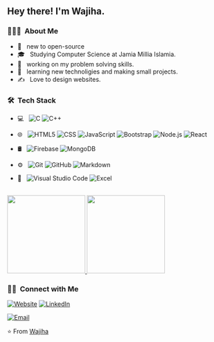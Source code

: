 

<h2> Hey there! I'm Wajiha.</h2>

<h3> 👨🏻‍💻 &nbsp;About Me </h3>

- 🤔 &nbsp; new to open-source
- 🎓 &nbsp; Studying Computer Science  at Jamia Millia Islamia.
- 💼 &nbsp; working on my problem solving skills.
- 🌱 &nbsp;  learning new technoligies and making small projects.
- ✍️ &nbsp; Love to design websites.

<h3> 🛠 &nbsp;Tech Stack</h3>

- 💻 &nbsp;
  ![C](https://img.shields.io/badge/-Python-333333?style=flat&logo=python)
  ![C++](https://img.shields.io/badge/-Java-333333?style=flat&logo=Java&logoColor=007396)

- 🌐 &nbsp;
  ![HTML5](https://img.shields.io/badge/-HTML5-333333?style=flat&logo=HTML5)
  ![CSS](https://img.shields.io/badge/-CSS-333333?style=flat&logo=CSS3&logoColor=1572B6)
  ![JavaScript](https://img.shields.io/badge/-JavaScript-333333?style=flat&logo=javascript)
  ![Bootstrap](https://img.shields.io/badge/-Bootstrap-333333?style=flat&logo=bootstrap&logoColor=563D7C)
  ![Node.js](https://img.shields.io/badge/-Node.js-333333?style=flat&logo=node.js)
  ![React](https://img.shields.io/badge/-React-333333?style=flat&logo=react)
- 🛢 &nbsp;
  ![Firebase](https://img.shields.io/badge/-MySQL-333333?style=flat&logo=mysql)
  ![MongoDB](https://img.shields.io/badge/-MongoDB-333333?style=flat&logo=mongodb)
- ⚙️ &nbsp;
  ![Git](https://img.shields.io/badge/-Git-333333?style=flat&logo=git)
  ![GitHub](https://img.shields.io/badge/-GitHub-333333?style=flat&logo=github)
  ![Markdown](https://img.shields.io/badge/-Markdown-333333?style=flat&logo=markdown)
- 🔧 &nbsp;
  ![Visual Studio Code](https://img.shields.io/badge/-Visual%20Studio%20Code-333333?style=flat&logo=visual-studio-code&logoColor=007ACC)
  ![Excel](https://img.shields.io/badge/-RStudio-333333?style=flat&logo=rstudio)
  
<br/>

<a href="https://github.com/WajihaFatim">
  <img height="180em" src="https://github-readme-stats.vercel.app/api?username=WajihaFatim&theme=buefy&show_icons=true" />
  <img height="180em" src="https://github-readme-stats.vercel.app/api/top-langs/?username=WajihaFatim&theme=buefy&layout=compact" />
</a>

<br/>

<h3> 🤝🏻 &nbsp;Connect with Me </h3>

<p align="left">
<a href="https://wajihafatim.github.io/Portfolio/"><img alt="Website" src="https://img.shields.io/badge/Website-https://wajihafatim.github.io/Portfolio/-blue?style=flat-square&logo=google-chrome"></a>
<a href="https://www.linkedin.com/in/wajiha-fatima-8a0a60219"><img alt="LinkedIn" src="https://img.shields.io/badge/LinkedIn-Wajiha%20Fatima%20-blue?style=flat-square&logo=linkedin"></a>

<a href="mailto:wajihafatima20032gmail.com"><img alt="Email" src="https://img.shields.io/badge/Email-wajihafatima2003@gmail.com-blue?style=flat-square&logo=gmail"></a>
</p>

⭐️ From [Wajiha](https://github.com/WajihaFatim)
